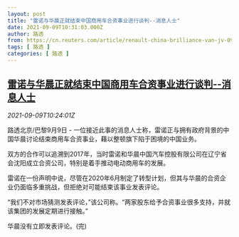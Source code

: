 ```yaml
---
layout: post
title: "雷诺与华晨正就结束中国商用车合资事业进行谈判--消息人士"
date: 2021-09-09T10:31:03.000Z
author: 路透
from: https://cn.reuters.com/article/renault-china-brilliance-van-jv-0909-idCNKBS2G50XY
tags: [ 路透 ]
categories: [ 路透 ]
---
```

<!--1631183463000-->
[雷诺与华晨正就结束中国商用车合资事业进行谈判--消息人士](https://cn.reuters.com/article/renault-china-brilliance-van-jv-0909-idCNKBS2G50XY)
------

<div>
<div><i>2021-09-09T10:24:01Z</i></div><p>路透北京/巴黎9月9日 - 一位接近此事的消息人士称，雷诺正与拥有政府背景的中国华晨讨论结束商用车合资事业，藉以整顿旗下陷于困境的中国业务。 </p><p>双方的合作可以追溯到2017年，当时雷诺和华晨中国汽车控股有限公司在辽宁省会沈阳成立合资公司，特别是着手推动电动商用车的发展。</p><p>雷诺在一份声明中说，尽管在2020年6月制定了转型计划，但其与华晨的合资企业仍面临多重挑战，但拒绝对可能结束该事业发表评论。</p><p>“我们不对市场猜测发表评论，”该公司称。“两家股东给予合资事业很多支持，并就该集团的发展定期进行接触。”</p><p>华晨没有立即发表评论。(完)</p>
</div>
